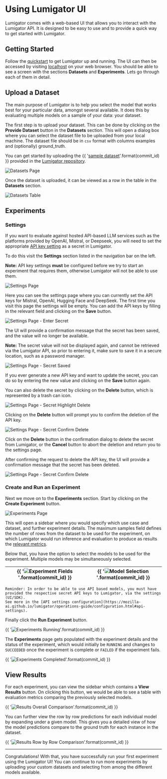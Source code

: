 # Using Lumigator UI

Lumigator comes with a web-based UI that allows you to interact with the Lumigator API. It is designed to be easy to use and to provide a quick way to get started with Lumigator.

## Getting Started

Follow the [quickstart](quickstart.md) to get Lumigator up and running. The UI can then be accessed by visiting [localhost](http://localhost) on your web browser. You should be able to see a screen with the sections **Datasets** and **Experiments**. Lets go through each of them in detail.

## Upload a Dataset

The main purpose of Lumigator is to help you select the model that works best for your particular data, amongst several available. It does this by evaluating multiple models on a sample of your data: your dataset.

The first step is to upload your dataset. This can be done by clicking on the **Provide Dataset** button in the **Datasets** section. This will open a dialog box where you can select the dataset file to be uploaded from your local machine. The dataset file should be in `csv` format with columns examples and (optionally) ground_truth.

You can get started by uploading the {{ '[sample dataset](https://raw.githubusercontent.com/mozilla-ai/lumigator/{}/lumigator/sample_data/summarization/dialogsum_exc.csv)'.format(commit_id) }} provided in the [Lumigator repository](https://github.com/mozilla-ai/lumigator).

![Datasets Page](../../assets/ui_guide_steps/datasets_page.png)

Once the dataset is uploaded, it can be viewed as a row in the table in the **Datasets** section.

![Datasets Table](../../assets/ui_guide_steps/datasets_table.png)

## Experiments

### Settings

If you want to evaluate against hosted API-based LLM services such as the platforms provided by OpenAI, Mistral, or Deepseek,
you will need to set the appropriate [API key setting](../operations-guide/configuration.md#api-settings) as a secret in Lumigator.

To do this visit the **Settings** section listed in the navigation bar on the left.

**Note:** API key settings **must** be configured before we try to start an experiment that requires them,
otherwise Lumigator will not be able to use them.

![Settings Page](../../assets/ui_guide_steps/settings-page.png)

Here you can see the settings page where you can currently set the API keys for Mistral, OpenAI, Hugging Face and DeepSeek.
The first time you visit this page the settings will be empty. You can add the API keys by filling in the relevant field and
clicking on the **Save** button.

![Settings Page - Enter Secret](../../assets/ui_guide_steps/settings-enter-secret.png)

The UI will provide a confirmation message that the secret has been saved, and the value will no longer be available.

**Note:** The secret value will not be displayed again, and cannot be retrieved via the Lumigator API,
so prior to entering it, make sure to save it in a secure location, such as a password manager.

![Settings Page - Secret Saved](../../assets/ui_guide_steps/settings-secret-saved.png)

If you ever generate a new API key and want to update the secret, you can do so by entering the new value and clicking
on the **Save** button again.

You can also delete the secret by clicking on the **Delete** button, which is represented by a trash can icon.

![Settings Page - Secret Highlight Delete](../../assets/ui_guide_steps/settings-secret-delete-highlight.png)

Clicking on the **Delete** button will prompt you to confirm the deletion of the API key.

![Settings Page - Secret Confirm Delete](../../assets/ui_guide_steps/settings-secret-delete-confirm.png)

Click on the **Delete** button in the confirmation dialog to delete the secret from Lumigator, or the **Cancel** button
to abort the deletion and return you to the settings page.

After confirming the request to delete the API key, the UI will provide a confirmation message that the secret has been deleted.

![Settings Page - Secret Confirm Delete](../../assets/ui_guide_steps/settings-secret-delete-done.png)

### Create and Run an Experiment

Next we move on to the **Experiments** section. Start by clicking on the **Create Experiment** button.

![Experiments Page](../../assets/ui_guide_steps/experiments_page.png)

This will open a sidebar where you would specify which use case and dataset, and further experiment details. The maximum samples field defines the number of rows from the dataset to be used for the experiment, on which Lumigator would run inference and evaluation to produce as results the [relevant metrics](quickstart.md#get-the-results).

Below that, you have the option to select the models to be used for the experiment. Multiple models may be simultaneously selected.

| {{ '![Experiment Fields](https://github.com/mozilla-ai/lumigator/blob/{}/docs/assets/ui_guide_steps/experiment_fields.png)'.format(commit_id) }} | {{ '![Model Selection](https://github.com/mozilla-ai/lumigator/blob/{}/docs/assets/ui_guide_steps/model_select.png)'.format(commit_id) }} |
|--------------------------------------------------------------------------------------------------------------------------------------------------|-------------------------------------------------------------------------------------------------------------------------------------------|

```{note}
Reminder: In order to be able to use API based models, you must have provided the respective secret API keys to Lumigator, via the settings (UI/SDK).
See more in the [API settings configuration](https://mozilla-ai.github.io/lumigator/operations-guide/configuration.html#api-settings).
```

Finally click the **Run Experiment** button.

{{ '![Experiments Running](https://github.com/mozilla-ai/lumigator/blob/{}/docs/assets/ui_guide_steps/experiments_running.png)'.format(commit_id) }}

The **Experiments** page gets populated with the experiment details and the status of the experiment, which would initially be `RUNNING` and changes to `SUCCEEDED` once the experiment is complete or `FAILED` if the experiment fails.

{{ '![Experiments Completed](https://github.com/mozilla-ai/lumigator/blob/{}/docs/assets/ui_guide_steps/experiments_completed.png)'.format(commit_id) }}

## View Results
For each experiment, you can view the sidebar which contains a **View Results** button. On clicking this button, we would be able to see a table with evaluation metrics comparing the previously selected models.

{{ '![Results Overall Comparison](https://github.com/mozilla-ai/lumigator/blob/{}/docs/assets/ui_guide_steps/results_overall_comparison.png)'.format(commit_id) }}

You can further view the row by row predictions for each individual model by expanding under a given model. This gives you a detailed view of how the model predictions compare to the ground truth for each instance in the dataset.

{{ '![Results Row by Row Comparison](https://github.com/mozilla-ai/lumigator/blob/{}/docs/assets/ui_guide_steps/results_row_by_row.png)'.format(commit_id) }}

---

Congratulations! With that, you have successfully run your first experiment using the Lumigator UI! You can continue to run more experiments by uploading your custom datasets and selecting from among the different models available.
